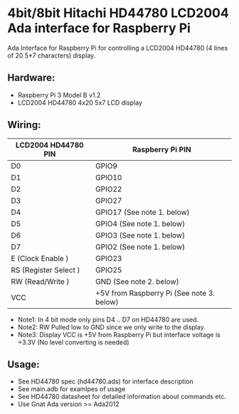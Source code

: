 # 4bit/8bit Hitachi HD44780 LCD2004 Ada interface for Raspberry Pi

Ada Interface for Raspberry Pi for controlling a LCD2004 HD44780 (4 lines of 20 5*7 characters) display.


## Hardware:
* Raspberry Pi 3 Model B v1.2
* LCD2004 HD44780 4x20 5x7 LCD display

## Wiring:
| LCD2004 HD44780 PIN  |  Raspberry Pi PIN |
| --- | --- |
|D0 | GPIO9 |
|D1 | GPIO10 |
|D2 | GPIO22 |
|D3 | GPIO27 |
|D4 | GPIO17 (See note 1. below) |
|D5 | GPIO4  (See note 1. below) |
|D6 | GPIO3  (See note 1. below) |
|D7 | GPIO2  (See note 1. below) |
|E  (Clock Enable )| GPIO23 |
|RS (Register Select ) | GPIO25 |
|RW (Read/Write  ) | GND (See note 2. below)|
|VCC   | +5V from Raspberry Pi (See note 3. below)|



* Note1: In 4 bit mode only pins D4 .. D7 on HD44780 are used.
* Note2: RW Pulled low to GND since we only write to the display.
* Note3: Display VCC is +5V from Raspberry Pi but interface voltage is +3.3V (No level converting is needed)

## Usage:
* See HD44780 spec (hd44780.ads) for interface description
* See main.adb for examlpes of usage
* See HD44780 datasheet for detailed information about commands etc.
* Use Gnat Ada version >= Ada2012